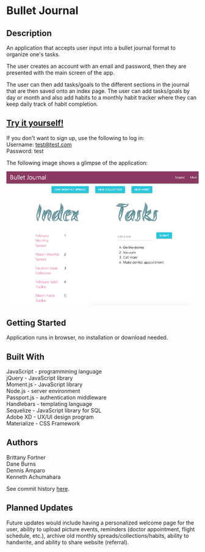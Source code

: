# Bullet Journal

## Description

An application that accepts user input into a bullet journal format to organize one's tasks.

The user creates an account with an email and password, then they are presented with the main screen of the app.

The user can then add tasks/goals to the different sections in the journal that are then saved onto an index page. The user can add tasks/goals by day or month and also add habits to a monthly habit tracker where they can keep daily track of habit completion.

## [Try it yourself!](https://personal-bullet-journal.herokuapp.com/)

If you don't want to sign up, use the following to log in:<br>
Username: test@test.com<br>
Password: test<br>

The following image shows a glimpse of the application:

![bullet journal app](public/assets/glimpse.png)

## Getting Started

Application runs in browser, no installation or download needed.

## Built With

JavaScript - programmming language<br>
jQuery - JavaScript library<br>
Moment.js - JavaScript library<br>
Node.js - server environment<br>
Passport.js - authentication middleware<br>
Handlebars - templating language<br>
Sequelize - JavaScript library for SQL<br>
Adobe XD - UX/UI design program <br>
Materialize - CSS Framework<br>

## Authors

Brittany Fortner <br>
Dane Burns <br>
Dennis Amparo <br>
Kenneth Achumahara <br>

See commit history [here](https://github.com/bfeliz/bullet-journal/graphs/contributors).

## Planned Updates

Future updates would include having a personalized welcome page for the user, ability to upload picture events, reminders (doctor appointment, flight schedule, etc.), archive old monthly spreads/collections/habits, ability to handwrite, and ability to share website (referral).
